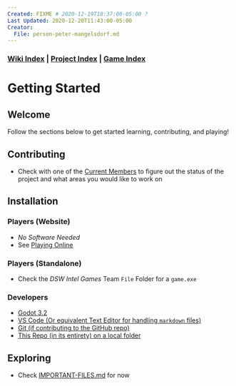 ```yaml
---
Created: FIXME # 2020-12-19T18:37:00-05:00 ?
Last Updated: 2020-12-20T11:43:00-05:00
Creator:
  File: person-peter-mangelsdorf.md
---
```





### [Wiki Index](index.md) | [Project Index](../index.md) | [Game Index](../intel-game/index.md)





# Getting Started




## Welcome
Follow the sections below to get started learning, contributing, and playing!




## Contributing
- Check with one of the [Current Members](current-members) to figure out the status of the project and what areas you would like to work on




## Installation

### Players (Website)
- *No Software Needed*
- See [Playing Online](playing-online)

### Players (Standalone)
- Check the *DSW Intel Games* Team `File` Folder for a `game.exe`

### Developers
- [Godot 3.2](https://godotengine.org/download/ "Godot Engine's Official Downloads Page")
- [VS Code (Or equivalent Text Editor for handling `markdown` files)](https://code.visualstudio.com/ "Official Microsoft Download Page")
- [Git (if contributing to the GitHub repo)](https://git-scm.com/downloads "Official Git Download Page")
- [This Repo (in its entirety) on a local folder](https://github.com/peter201943/dsw-intel-games "Project Repo")




## Exploring
- Check [IMPORTANT-FILES.md](IMPORTANT-FILES.md) for now






